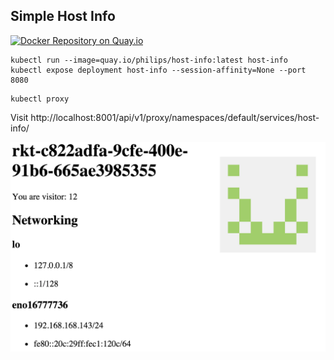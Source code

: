 ## Simple Host Info

[![Docker Repository on Quay.io](https://quay.io/repository/philips/host-info/status "Docker Repository on Quay.io")](https://quay.io/repository/philips/host-info)


```
kubectl run --image=quay.io/philips/host-info:latest host-info
kubectl expose deployment host-info --session-affinity=None --port 8080
```

```
kubectl proxy
```

Visit http://localhost:8001/api/v1/proxy/namespaces/default/services/host-info/


![host-info screenshot](screenshot.png)
